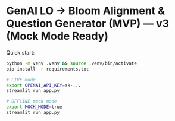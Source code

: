 
# GenAI LO → Bloom Alignment & Question Generator (MVP) — v3 (Mock Mode Ready)

Quick start:

```bash
python -m venv .venv && source .venv/bin/activate
pip install -r requirements.txt

# LIVE mode
export OPENAI_API_KEY=sk-...
streamlit run app.py

# OFFLINE mock mode
export MOCK_MODE=true
streamlit run app.py
```
